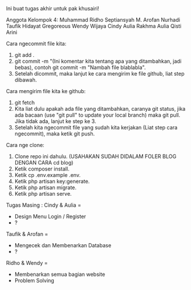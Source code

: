 Ini buat tugas akhir untuk pak khusairi!

Anggota Kelompok 4:
Muhammad Ridho Septiansyah
M. Arofan Nurhadi
Taufik Hidayat
Gregoreous Wendy Wijaya
Cindy Aulia Rakhma
Aulia Qisti Arini


Cara ngecommit file kita:
1. git add .
2. git commit -m "(Ini komentar kita tentang apa yang ditambahkan, jadi bebas), contoh git commit -m "Nambah file blablabla".
3. Setelah dicommit, maka lanjut ke cara mengirim ke file github, liat step dibawah.


Cara mengirim file kita ke github:
1. git fetch
2. Kita liat dulu apakah ada file yang ditambahkan, caranya git status, jika ada bacaan (use "git pull" to update your local branch) maka git pull. Jika tidak ada, lanjut ke step ke 3.
3. Setelah kita ngecommit file yang sudah kita kerjakan (Liat step cara ngecommit), maka ketik git push.



Cara nge clone:
1. Clone repo ini dahulu.
(USAHAKAN SUDAH DIDALAM FOLER BLOG DENGAN CARA cd blog)
2. Ketik composer install.
3. Ketik cp .env.example .env.
4. Ketik php artisan key:generate.
5. Ketik php artisan migrate.
6. Ketik php artisan serve.


Tugas Masing :
Cindy & Aulia =
- Design Menu Login / Register
- ?

Taufik & Arofan = 
- Mengecek dan Membenarkan Database
- ?

Ridho & Wendy =
- Membenarkan semua bagian website
- Problem Solving